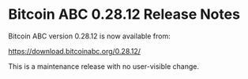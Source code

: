 # Bitcoin ABC 0.28.12 Release Notes

Bitcoin ABC version 0.28.12 is now available from:

  <https://download.bitcoinabc.org/0.28.12/>

This is a maintenance release with no user-visible change.

